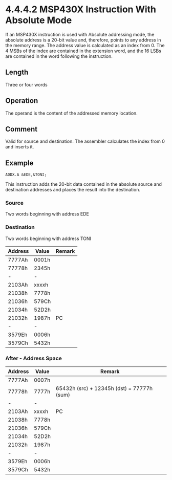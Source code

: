 # 4.4.4.2 MSP430X Instruction With Absolute Mode

If an MSP430X instruction is used with Absolute addressing mode, the absolute address is a 20-bit value and, therefore,
points to any address in the memory range. The address value is calculated as an index from 0. The 4 MSBs of the
index are contained in the extension word, and the 16 LSBs are contained in the word following the instruction.

## Length

Three or four words

## Operation

The operand is the content of the addressed memory location.

## Comment

Valid for source and destination. The assembler calculates the index from 0 and inserts it.

## Example

`ADDX.A &EDE,&TONI;`

This instruction adds the 20-bit data contained in the absolute source and destination addresses and places the
result into the destination.

### Source

Two words beginning with address EDE

### Destination

Two words beginning with address TONI

| Address | Value | Remark                   |
| ------- | ----- | ------------------------ |
| 7777Ah  | 0001h |                          |
| 77778h  | 2345h |                          |
| -       | -     |                          |
| 2103Ah  | xxxxh |                          |
| 21038h  | 7778h |                          |
| 21036h  | 579Ch |                          |
| 21034h  | 52D2h |                          |
| 21032h  | 1987h | PC                       |
| -       | -     |                          |
| 3579Eh  | 0006h |                          |
| 3579Ch  | 5432h |                          |

### After - Address Space

| Address | Value | Remark                                     |
| ------- | ----- | ------------------------------------------ |
| 7777Ah  | 0007h |                                            |
| 77778h  | 7777h | 65432h (src) + 12345h (dst) = 77777h (sum) |
| -       | -     |                                            |
| 2103Ah  | xxxxh | PC                                         |
| 21038h  | 7778h |                                            |
| 21036h  | 579Ch |                                            |
| 21034h  | 52D2h |                                            |
| 21032h  | 1987h |                                            |
| -       | -     |                                            |
| 3579Eh  | 0006h |                                            |
| 3579Ch  | 5432h |                                            |
